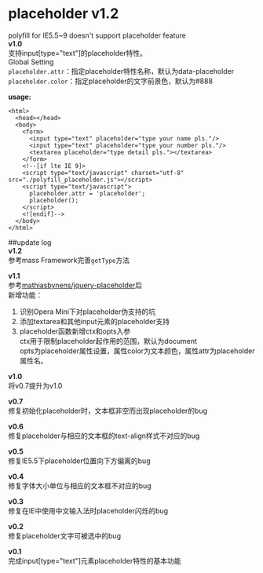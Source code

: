 placeholder v1.2
===========

polyfill for IE5.5~9 doesn't support placeholder feature<br/>
**v1.0**<br/>
支持input\[type="text"\]的placeholder特性。<br/>
Global Setting<br/>
`placeholder.attr`：指定placeholder特性名称，默认为data-placeholder<br/>
`placeholder.color`：指定placeholder的文字前景色，默认为#888<br/>

**usage:**<br/>
````
<html>
  <head></head>
  <body>
    <form>
	  <input type="text" placeholder="type your name pls."/>
	  <input type="text" placeholder="type your number pls."/>
	  <textarea placeholder="type detail pls."></textarea>
	</form>
	<!--[if lte IE 9]>
	<script type="text/javascript" charset="utf-8" src="./polyfill_placeholder.js"></script>
	<script type="text/javascript">
	  placeholder.attr = 'placeholder';
	  placeholder();
	</script>
	<![endif]-->
  </body>
</html>
````

##update log<br/>
**v1.2**<br/>
参考mass Framework完善`getType`方法

**v1.1**<br/>
参考[mathiasbynens/jquery-placeholder](https://github.com/mathiasbynens/jquery-placeholder)后<br/>
新增功能：<br/>
1. 识别Opera Mini下对placeholder伪支持的坑<br/>
2. 添加textarea和其他input元素的placeholder支持<br/>
3. placeholder函数新增ctx和opts入参<br/>
ctx用于限制placeholder起作用的范围，默认为document<br/>
opts为placeholder属性设置，属性color为文本颜色，属性attr为placeholder属性名。<br/>

**v1.0**<br/>
将v0.7提升为v1.0<br/>

**v0.7**<br/>
修复初始化placeholder时，文本框非空而出现placeholder的bug<br/>

**v0.6**<br/>
修复placeholder与相应的文本框的text-align样式不对应的bug<br/>

**v0.5**<br/>
修复IE5.5下placeholder位置向下方偏离的bug<br/>

**v0.4**<br/>
修复字体大小单位与相应的文本框不对应的bug<br/>

**v0.3**<br/>
修复在IE中使用中文输入法时placeholder闪烁的bug<br/>

**v0.2**<br/>
修复placeholder文字可被选中的bug<br/>

**v0.1**<br/>
完成input\[type="text"\]元素placeholder特性的基本功能<br/>

